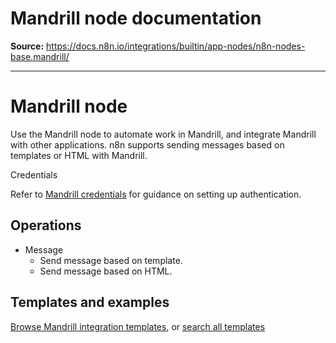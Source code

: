 # Mandrill node documentation

**Source:** https://docs.n8n.io/integrations/builtin/app-nodes/n8n-nodes-base.mandrill/

---

# Mandrill node

Use the Mandrill node to automate work in Mandrill, and integrate Mandrill with other applications. n8n supports sending messages based on templates or HTML with Mandrill.

Credentials

Refer to [Mandrill credentials](../../credentials/mandrill/) for guidance on setting up authentication.

## Operations

- Message
  - Send message based on template.
  - Send message based on HTML.

## Templates and examples

[Browse Mandrill integration templates](https://n8n.io/integrations/mandrill/), or [search all templates](https://n8n.io/workflows/)
